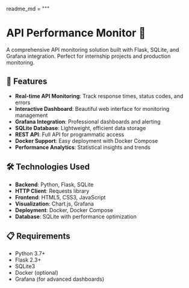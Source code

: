 readme_md = """
# API Performance Monitor 🚀

A comprehensive API monitoring solution built with Flask, SQLite, and Grafana integration. Perfect for internship projects and production monitoring.

## 🎯 Features

- **Real-time API Monitoring**: Track response times, status codes, and errors
- **Interactive Dashboard**: Beautiful web interface for monitoring management
- **Grafana Integration**: Professional dashboards and alerting
- **SQLite Database**: Lightweight, efficient data storage
- **REST API**: Full API for programmatic access
- **Docker Support**: Easy deployment with Docker Compose
- **Performance Analytics**: Statistical insights and trends

## 🛠️ Technologies Used

- **Backend**: Python, Flask, SQLite
- **HTTP Client**: Requests library
- **Frontend**: HTML5, CSS3, JavaScript
- **Visualization**: Chart.js, Grafana
- **Deployment**: Docker, Docker Compose
- **Database**: SQLite with performance optimization

## 📋 Requirements

- Python 3.7+
- Flask 2.3+
- SQLite3
- Docker (optional)
- Grafana (for advanced dashboards)